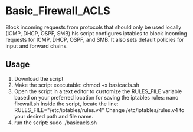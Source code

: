 # Basic_Firewall_ACLS
Block incoming requests from protocols that should only be used locally (ICMP,  DHCP, OSPF, SMB)
his script configures iptables to block incoming requests for ICMP, DHCP, OSPF, and SMB. It also sets default policies for input and forward chains.

## Usage

1. Download the script
2. Make the script executable:  chmod +x basicacls.sh
3. Open the script in a text editor to customize the RULES_FILE variable based on your preferred location for saving the iptables rules: 
nano firewall.sh 
Inside the script, locate the line: RULES_FILE="/etc/iptables/rules.v4"
Change /etc/iptables/rules.v4 to your desired path and file name.
4. run the script: sudo ./basicacls.sh 

